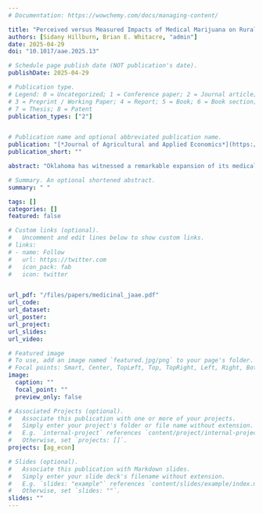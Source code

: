 ```yaml
---
# Documentation: https://wowchemy.com/docs/managing-content/

title: "Perceived versus Measured Impacts of Medical Marijuana on Rural Oklahoma Home Values"
authors: [Sidany Hillburn, Brian E. Whitacre, "admin"]
date: 2025-04-29
doi: "10.1017/aae.2025.13"

# Schedule page publish date (NOT publication's date).
publishDate: 2025-04-29

# Publication type.
# Legend: 0 = Uncategorized; 1 = Conference paper; 2 = Journal article;
# 3 = Preprint / Working Paper; 4 = Report; 5 = Book; 6 = Book section;
# 7 = Thesis; 8 = Patent
publication_types: ["2"]


# Publication name and optional abbreviated publication name.
publication: "[*Journal of Agricultural and Applied Economics*](https://doi.org/10.1017/aae.2025.13)"
publication_short: ""

abstract: "Oklahoma has witnessed a remarkable expansion of its medical marijuana industry since legalization in 2018, emerging as the largest in the nation in terms of both dispensaries and growers per capita. However, the ramifications of this burgeoning sector remain largely unexplored in rural areas of the state. A focus group in one rural community provides information on the most important perceived impacts of the industry, which include influences on local housing values. An event study confirms that high-grower (but not high-dispensary) counties saw housing value increases of roughly 20% post-legalization when compared to neighboring states where marijuana remains illegal."

# Summary. An optional shortened abstract.
summary: " "

tags: []
categories: []
featured: false

# Custom links (optional).
#   Uncomment and edit lines below to show custom links.
# links:
# - name: Follow
#   url: https://twitter.com
#   icon_pack: fab
#   icon: twitter


url_pdf: "/files/papers/medicinal_jaae.pdf"
url_code:
url_dataset:
url_poster:
url_project:
url_slides: 
url_video:

# Featured image
# To use, add an image named `featured.jpg/png` to your page's folder.
# Focal points: Smart, Center, TopLeft, Top, TopRight, Left, Right, BottomLeft, Bottom, BottomRight.
image:
  caption: ""
  focal_point: ""
  preview_only: false

# Associated Projects (optional).
#   Associate this publication with one or more of your projects.
#   Simply enter your project's folder or file name without extension.
#   E.g. `internal-project` references `content/project/internal-project/index.md`.
#   Otherwise, set `projects: []`.
projects: [ag_econ]

# Slides (optional).
#   Associate this publication with Markdown slides.
#   Simply enter your slide deck's filename without extension.
#   E.g. `slides: "example"` references `content/slides/example/index.md`.
#   Otherwise, set `slides: ""`.
slides: ""
---
```

